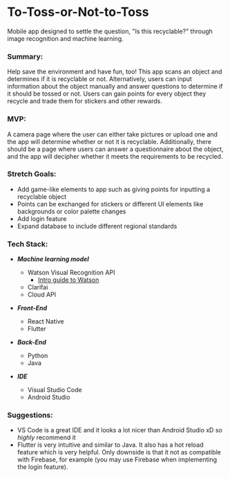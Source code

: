 # To-Toss-or-Not-to-Toss
Mobile app designed to settle the question, "Is this recyclable?" through image recognition and machine learning.

### Summary:

Help save the environment and have fun, too! This app scans an object and determines if it is recyclable or not. Alternatively, users can input information about the object manually and answer questions to determine if it should be tossed or not. Users can gain points for every object they recycle and trade them for stickers and other rewards.

### MVP:

A camera page where the user can either take pictures or upload one and the app will determine whether or not it is recyclable. Additionally, there should be a page where users can answer a questionnaire about the object, and the app will decipher whether it meets the requirements to be recycled.

### Stretch Goals:
- Add game-like elements to app such as giving points for inputting a recyclable object
- Points can be exchanged for stickers or different UI elements like backgrounds or color palette changes
- Add login feature 
- Expand database to include different regional standards

### Tech Stack:
- ***Machine learning model***
  - Watson Visual Recognition API
    - [Intro guide to Watson](https://developer.ibm.com/articles/introduction-watson-visual-recognition/)
  - Clarifai
  - Cloud API

- ***Front-End***
  - React Native
  - Flutter
  
- ***Back-End***
  - Python
  - Java

- ***IDE***
  - Visual Studio Code 
  - Android Studio
  
### Suggestions:
- VS Code is a great IDE and it looks a lot nicer than Android Studio xD so _highly_ recommend it
- Flutter is very intuitive and similar to Java. It also has a hot reload feature which is very helpful. Only downside is that it not as compatible with Firebase, for example (you may use Firebase when implementing the login feature).
